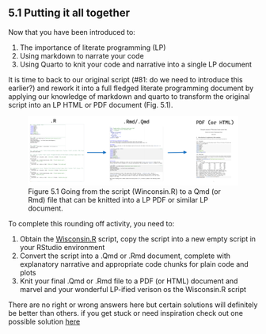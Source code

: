 ## 5.1 Putting it all together

Now that you have been introduced to:

1. The importance of literate programming (LP)
2. Using markdown to narrate your code
3. Using Quarto to knit your code and narrative into a single LP document


It is time to back to our original script (#81: do we need to introduce this earlier?) and rework it into a full fledged literate programming document by applying our knowledge of markdown and quarto
to transform the original script into an LP HTML or PDF document (Fig. 5.1).

<figure>
<img src="../../assets/images/RtoQmdtoPDF.png" width="600"  alt="Image showing path from .R to .Rmd to .pdf"/>
<figcaption> Figure 5.1 Going from the script (Winconsin.R) to a Qmd (or Rmd) file that can be knitted into a LP PDF or similar LP document. </figcaption>
</figure>


To complete this rounding off activity, you need to:  
1. Obtain the [Wisconsin.R](https://github.com/clement-lee/coderep/blob/master/wisconsin.R) script, copy the script into a new empty script in your RStudio environment
2. Convert the script into a .Qmd or .Rmd document, complete with explanatory narrative and appropriate code chunks for plain code and plots
3. Knit your final .Qmd or .Rmd file to a PDF (or HTML) document and marvel and your wonderful LP-ified verison os the Wisconsin.R script 

There are no right or wrong answers here but certain solutions will definitely be better than others. if you get stuck or need inspiration check out one possible solution [here](https://github.com/clement-lee/coderep/blob/master/wisconsin.Rmd)
